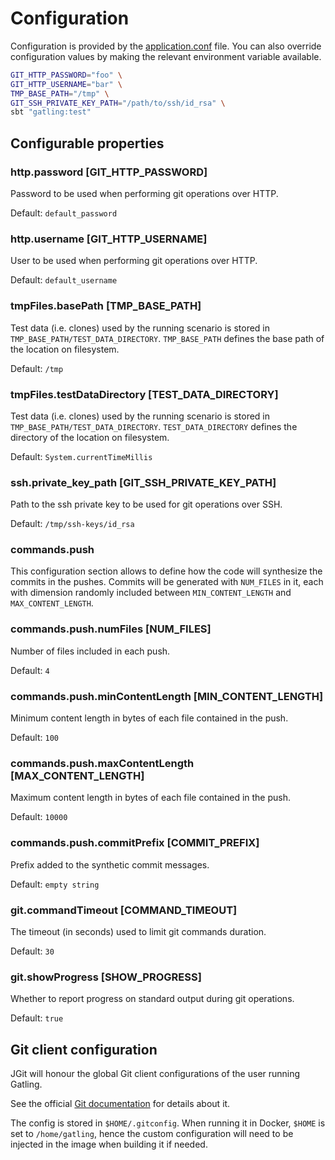 # Configuration

Configuration is provided by the [application.conf](src/test/resources/application.conf) file.
You can also override configuration values by making the relevant environment variable available.

```bash
GIT_HTTP_PASSWORD="foo" \
GIT_HTTP_USERNAME="bar" \
TMP_BASE_PATH="/tmp" \
GIT_SSH_PRIVATE_KEY_PATH="/path/to/ssh/id_rsa" \
sbt "gatling:test"
```

## Configurable properties

### http.password [GIT_HTTP_PASSWORD]
Password to be used when performing git operations over HTTP.

Default: `default_password`

### http.username [GIT_HTTP_USERNAME]
User to be used when performing git operations over HTTP.

Default: `default_username`

### tmpFiles.basePath [TMP_BASE_PATH]
Test data (i.e. clones) used by the running scenario is stored in `TMP_BASE_PATH/TEST_DATA_DIRECTORY`.
`TMP_BASE_PATH` defines the base path of the location on filesystem.

Default: `/tmp`

### tmpFiles.testDataDirectory [TEST_DATA_DIRECTORY]
Test data (i.e. clones) used by the running scenario is stored in `TMP_BASE_PATH/TEST_DATA_DIRECTORY`.
`TEST_DATA_DIRECTORY` defines the directory of the location on filesystem.

Default: `System.currentTimeMillis`

### ssh.private_key_path [GIT_SSH_PRIVATE_KEY_PATH]
Path to the ssh private key to be used for git operations over SSH.

Default: `/tmp/ssh-keys/id_rsa`

### commands.push

This configuration section allows to define how the code will synthesize the commits in the pushes.
Commits will be generated with `NUM_FILES` in it, each with dimension randomly included between `MIN_CONTENT_LENGTH` and `MAX_CONTENT_LENGTH`.

### commands.push.numFiles [NUM_FILES]
Number of files included in each push.

Default: `4`

### commands.push.minContentLength [MIN_CONTENT_LENGTH]
Minimum content length in bytes of each file contained in the push.

Default: `100`

### commands.push.maxContentLength [MAX_CONTENT_LENGTH]
Maximum content length in bytes of each file contained in the push.

Default: `10000`

### commands.push.commitPrefix [COMMIT_PREFIX]
Prefix added to the synthetic commit messages.

Default: `empty string`

### git.commandTimeout [COMMAND_TIMEOUT]
The timeout (in seconds) used to limit git commands duration.

Default: `30`

### git.showProgress [SHOW_PROGRESS]
Whether to report progress on standard output during git operations.

Default: `true`

## Git client configuration

JGit will honour the global Git client configurations of the user running Gatling.

See the official [Git documentation](https://git-scm.com/docs/git-config) for details
about it.

The config is stored in `$HOME/.gitconfig`. When running it in Docker, `$HOME` is
set to `/home/gatling`, hence the custom configuration will need to be injected in
the image when building it if needed.

